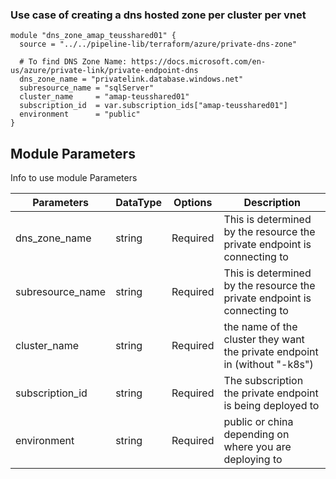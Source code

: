 ### Use case of creating a dns hosted zone per cluster per vnet 

```
module "dns_zone_amap_teusshared01" {                 
  source = "../../pipeline-lib/terraform/azure/private-dns-zone"

  # To find DNS Zone Name: https://docs.microsoft.com/en-us/azure/private-link/private-endpoint-dns
  dns_zone_name = "privatelink.database.windows.net"
  subresource_name = "sqlServer"
  cluster_name     = "amap-teusshared01"
  subscription_id  = var.subscription_ids["amap-teusshared01"]
  environment      = "public"
}
```
## Module Parameters

Info to use module Parameters

| Parameters       | DataType | Options  | Description                                                                |
| ---------------- | -------- | -------- | -------------------------------------------------------------------------- |
| dns_zone_name    | string   | Required | This is determined by the resource the private endpoint is connecting to   |
| subresource_name | string   | Required | This is determined by the resource the private endpoint is connecting to   |
| cluster_name     | string   | Required | the name of the cluster they want the private endpoint in (without "-k8s") |
| subscription_id  | string   | Required | The subscription the private endpoint is being deployed to                 |
| environment      | string   | Required | public or china depending on where you are deploying to                    |
